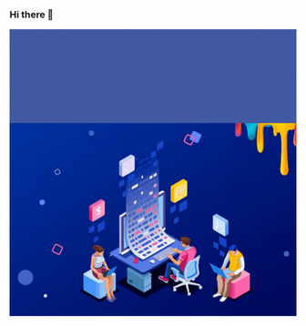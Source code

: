 ### Hi there 👋

![Alt Text](https://github.com/Litalhag/Litalhag/blob/main/Welcome%20to%20my%20github!%20(1).gif?raw=true)


<!--
**Litalhag/Litalhag** is a ✨ _special_ ✨ repository because its `README.md` (this file) appears on your GitHub profile.

Here are some ideas to get you started:

- 🔭 I’m currently working on ...
- 🌱 I’m currently learning ...
- 👯 I’m looking to collaborate on ...
- 🤔 I’m looking for help with ...
- 💬 Ask me about ...
- 📫 How to reach me: ...
- 😄 Pronouns: ...
- ⚡ Fun fact: ...
-->
